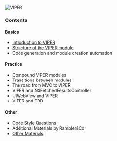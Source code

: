 ![VIPER](http://i.imgur.com/z0BTfgi.png)

### Contents

#### Basics
- [Introduction to VIPER](introduction-to-viper.md)
- [Structure of the VIPER module](module-structure.md)
- Code generation and module creation automation

#### Practice
- Compound VIPER modules
- Transitions between modules
- The road from MVC to VIPER
- VIPER and NSFetchedResultsController
- UIWebView and VIPER
- VIPER and TDD

#### Other
- Code Style Questions
- Additional Materials by Rambler&Co
- [Other Materials](other-materials.md)
